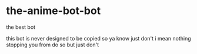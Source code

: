 # the-anime-bot-bot
the best bot

this bot is never designed to be copied so ya know just don't i mean nothing stopping you from do so but just don't